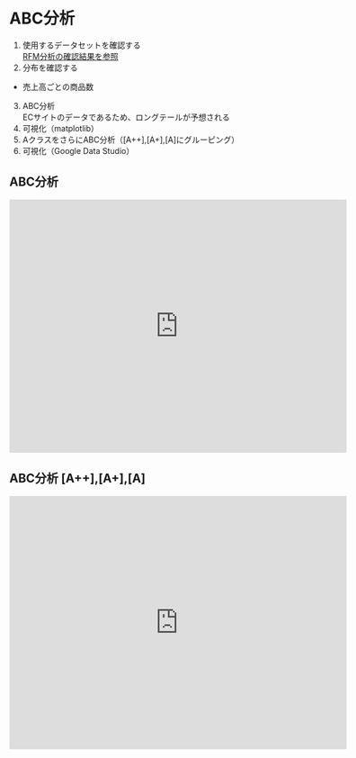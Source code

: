 # ABC分析

1. 使用するデータセットを確認する  
   [RFM分析の確認結果を参照][ed2178eb]
2. 分布を確認する
  - 売上高ごとの商品数
3. ABC分析  
  ECサイトのデータであるため、ロングテールが予想される
4. 可視化（matplotlib）
5. AクラスをさらにABC分析（[A++],[A+],[A]にグルーピング）
6. 可視化（Google Data Studio）

  [ed2178eb]: https://github.com/selectfromwhere/Data_Analysis_Methods/blob/master/RFM_Analysis/RFM_Analisys_Discovery.ipynb "RFM分析の確認結果を参照"


## ABC分析
<iframe width="600" height="450" src="https://datastudio.google.com/embed/reporting/10_rez7Bll6CpFZgsVg5vNvGHqvyj6kQH/page/0pVQ" frameborder="0" style="border:0" allowfullscreen></iframe>


## ABC分析 [A++],[A+],[A]
<iframe width="600" height="450" src="https://datastudio.google.com/embed/reporting/1-5Oxn8pLP8ExJwnqmoBzFcgCxtIx_tw3/page/qdYQ" frameborder="0" style="border:0" allowfullscreen></iframe>
